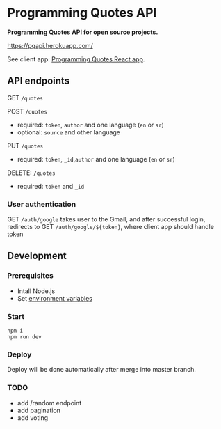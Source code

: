 # Programming Quotes API

**Programming Quotes API for open source projects.**

https://pqapi.herokuapp.com/

See client app: [Programming Quotes React app](https://github.com/skolakoda/programming-quotes).

## API endpoints

GET `/quotes`

POST `/quotes`
- required: `token`, `author` and one language (`en` or `sr`)
- optional: `source` and other language

PUT `/quotes`
- required: `token`, `_id`,`author` and one language (`en` or `sr`)

DELETE: `/quotes`
- required: `token` and `_id`

### User authentication

GET `/auth/google` takes user to the Gmail, and after successful login,
redirects to GET `/auth/google/${token}`, where client app should handle token

## Development

### Prerequisites

- Intall Node.js
- Set [environment variables](https://github.com/skolakoda/baza-podataka/wiki/Environment-variables)

### Start

```
npm i
npm run dev
```

### Deploy

Deploy will be done automatically after merge into master branch.

### TODO

- add /random endpoint
- add pagination
- add voting
